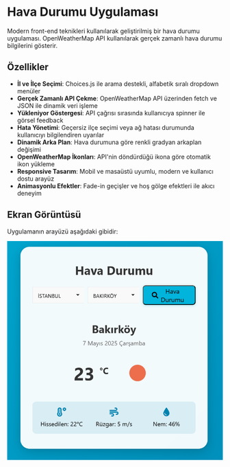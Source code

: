 # Hava Durumu Uygulaması

Modern front-end teknikleri kullanılarak geliştirilmiş bir hava durumu uygulaması. OpenWeatherMap API kullanılarak gerçek zamanlı hava durumu bilgilerini gösterir.

## Özellikler

- **İl ve İlçe Seçimi**: Choices.js ile arama destekli, alfabetik sıralı dropdown menüler
- **Gerçek Zamanlı API Çekme**: OpenWeatherMap API üzerinden fetch ve JSON ile dinamik veri işleme
- **Yükleniyor Göstergesi**: API çağrısı sırasında kullanıcıya spinner ile görsel feedback
- **Hata Yönetimi**: Geçersiz ilçe seçimi veya ağ hatası durumunda kullanıcıyı bilgilendiren uyarılar
- **Dinamik Arka Plan**: Hava durumuna göre renkli gradyan arkaplan değişimi
- **OpenWeatherMap İkonları**: API'nin döndürdüğü ikona göre otomatik ikon yükleme
- **Responsive Tasarım**: Mobil ve masaüstü uyumlu, modern ve kullanıcı dostu arayüz
- **Animasyonlu Efektler**: Fade-in geçişler ve hoş gölge efektleri ile akıcı deneyim

## Ekran Görüntüsü

Uygulamanın arayüzü aşağıdaki gibidir:

![Uygulama Görseli](image.png)


